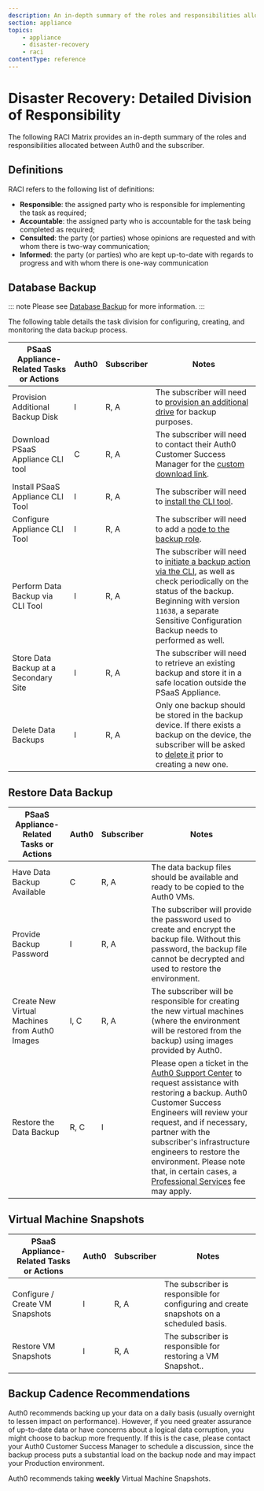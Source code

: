 ```yaml
---
description: An in-depth summary of the roles and responsibilities allocated between Auth0 and the subscriber
section: appliance
topics:
    - appliance
    - disaster-recovery
    - raci
contentType: reference
---
```


<!-- markdownlint-disable MD033 -->

# Disaster Recovery: Detailed Division of Responsibility

The following RACI Matrix provides an in-depth summary of the roles and responsibilities allocated between Auth0 and the subscriber.

## Definitions

RACI refers to the following list of definitions:

* **Responsible**: the assigned party who is responsible for implementing the task as required;
* **Accountable**: the assigned party who is accountable for the task being completed as required;
* **Consulted**: the party (or parties) whose opinions are requested and with whom there is two-way communication;
* **Informed**: the party (or parties) who are kept up-to-date with regards to progress and with whom there is one-way communication

## Database Backup

::: note
Please see [Database Backup](/appliance/disaster-recovery#database-backups) for more information.
:::

The following table details the task division for configuring, creating, and monitoring the data backup process.

<!-- markdownlint-disable MD033 -->
<table class="table">
    <thead>
        <tr>
            <th>PSaaS Appliance-Related Tasks or Actions </th>
            <th>Auth0</th>
            <th>Subscriber</th>
            <th>Notes</th>
        </tr>
    </thead>
    <tbody>
        <tr>
            <td>Provision Additional Backup Disk</td>
            <td>I</td>
            <td>R, A</td>
            <td>The subscriber will need to <a href="/appliance/infrastructure/virtual-machines#virtual-machine-infrastructure-requirements">provision an additional drive</a> for backup purposes.</td>
        </tr>
        <tr>
            <td>Download PSaaS Appliance CLI tool</td>
            <td>C</td>
            <td>R, A</td>
            <td>The subscriber will need to contact their Auth0 Customer Success Manager for the <a href="/appliance/cli/configure-cli#downloading-the-cli-setup-files">custom download link</a>.</td>
        </tr>
        <tr>
            <td>Install PSaaS Appliance CLI Tool</td>
            <td>I</td>
            <td>R, A</td>
            <td>The subscriber will need to <a href="/appliance/cli/configure-cli#installing-and-using-the-cli">install the CLI tool</a>.</td>
        </tr>
        <tr>
            <td>Configure Appliance CLI Tool</td>
            <td>I</td>
            <td>R, A</td>
            <td>The subscriber will need to add a <a href="/appliance/cli/adding-node-to-backup-role">node to the backup role</a>.</td>
        </tr>
        <tr>
            <td>Perform Data Backup via CLI Tool</td>
            <td>I</td>
            <td>R, A</td>
            <td>The subscriber will need to <a href="/appliance/cli/backing-up-the-appliance#generate-a-new-backup">initiate a backup action via the CLI</a>, as well as check periodically on the status of the backup.</br>Beginning with version <code>11638</code>, a separate Sensitive Configuration Backup needs to performed as well.</td>
        </tr>
        <tr>
            <td>Store Data Backup at a Secondary Site</td>
            <td>I</td>
            <td>R, A</td>
            <td>The subscriber will need to retrieve an existing backup and store it in a safe location outside the PSaaS Appliance.</td>
        </tr>
        <tr>
            <td>Delete Data Backups</td>
            <td>I</td>
            <td>R, A</td>
            <td>Only one backup should be stored in the backup device. If there exists a backup on the device, the subscriber will be asked to <a href="/appliance/cli/backing-up-the-appliance#delete-a-backup ">delete it</a> prior to creating a new one.</td>
        </tr>
    </tbody>
</table>
<!-- markdownlint-enable MD033 -->

## Restore Data Backup

<!-- markdownlint-disable MD033 -->
<table class="table">
    <thead>
        <tr>
            <th>PSaaS Appliance-Related Tasks or Actions </th>
            <th>Auth0</th>
            <th>Subscriber</th>
            <th>Notes</th>
        </tr>
    </thead>
    <tbody>
        <tr>
            <td>Have Data Backup Available</td>
            <td>C</td>
            <td>R, A</td>
            <td>The data backup files should be available and ready to be copied to the Auth0 VMs.</td>
        </tr>
        <tr>
            <td>Provide Backup Password</td>
            <td>I</td>
            <td>R, A</td>
            <td>The subscriber will provide the password used to create and encrypt the backup file. Without this password, the backup file cannot be decrypted and used to restore the environment.</td>
        </tr>
        <tr>
            <td>Create New Virtual Machines from Auth0 Images</td>
            <td>I, C</td>
            <td>R, A</td>
            <td>The subscriber will be responsible for creating the new virtual machines (where the environment will be restored from the backup) using images provided by Auth0.</td>
        </tr>
        <tr>
            <td>Restore the Data Backup</td>
            <td>R, C</td>
            <td>I</td>
            <td>Please open a ticket in the <a href="${env.DOMAIN_URL_SUPPORT}">Auth0 Support Center</a> to request assistance with restoring a backup. Auth0 Customer Success Engineers will review your request, and if necessary, partner with the subscriber's infrastructure engineers to restore the environment. Please note that, in certain cases, a <a href="/services/private-saas-configuration">Professional Services</a> fee may apply.</td>
        </tr>
    </tbody>
</table>
<!-- markdownlint-enable MD033 -->

## Virtual Machine Snapshots

<!-- markdownlint-disable MD033 -->
<table class="table">
    <thead>
        <tr>
            <th>PSaaS Appliance-Related Tasks or Actions </th>
            <th>Auth0</th>
            <th>Subscriber</th>
            <th>Notes</th>
        </tr>
    </thead>
    <tbody>
        <tr>
            <td>Configure / Create VM Snapshots</td>
            <td>I</td>
            <td>R, A</td>
            <td>The subscriber is responsible for configuring and create snapshots on a scheduled basis.</td>
        </tr>
        <tr>
            <td>Restore VM Snapshots</td>
            <td>I</td>
            <td>R, A</td>
            <td>The subscriber is responsible for restoring a VM Snapshot..</td>
        </tr>
    </tbody>
</table>
<!-- markdownlint-enable MD033 -->

## Backup Cadence Recommendations

Auth0 recommends backing up your data on a daily basis (usually overnight to lessen impact on performance). However, if you need greater assurance of up-to-date data or have concerns about a logical data corruption, you might choose to backup more frequently. If this is the case, please contact your Auth0 Customer Success Manager to schedule a discussion, since the backup process puts a substantial load on the backup node and may impact your Production environment.

Auth0 recommends taking **weekly** Virtual Machine Snapshots.
